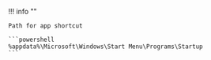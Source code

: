 !!! info ""

    Path for app shortcut

    ```powershell
    %appdata%\Microsoft\Windows\Start Menu\Programs\Startup
    ```
